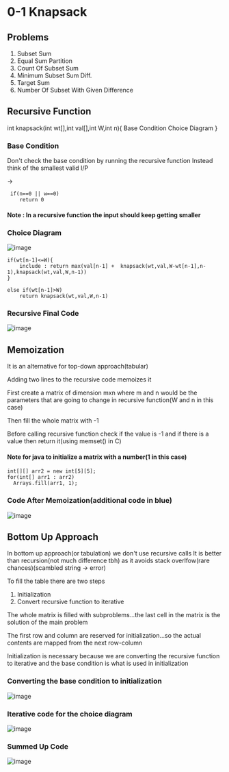 # 0-1 Knapsack

## Problems
1) Subset Sum
2) Equal Sum Partition
3) Count Of Subset Sum
4) Minimum Subset Sum Diff.
5) Target Sum
6) Number Of Subset With Given Difference

## Recursive Function
int knapsack(int wt[],int val[],int W,int n){
    Base Condition
    Choice Diagram
}

### Base Condition
Don't check the base condition by running the recursive function
Instead think of the smallest valid I/P

->
```
 if(n==0 || w==0)
    return 0
```
   
#### Note : In a recursive function the input should keep getting smaller


### Choice Diagram

![image](https://user-images.githubusercontent.com/44740658/109932478-41087280-7cf0-11eb-997d-53b53a5660de.png)

```
if(wt[n-1]<=W){
    include : return max(val[n-1] +  knapsack(wt,val,W-wt[n-1],n-1),knapsack(wt,val,W,n-1))
} 

else if(wt[n-1]>W)
    return knapsack(wt,val,W,n-1)
```

### Recursive Final Code
![image](https://user-images.githubusercontent.com/44740658/109932980-eae7ff00-7cf0-11eb-99b7-f7e74203de68.png)

## Memoization

It is an alternative for top-down approach(tabular)

Adding two lines to the recursive code memoizes it

First create a matrix of dimension mxn where m and n would be the parameters that are going to change in recursive function(W and n in this case)

Then fill the whole matrix with -1

Before calling recursive function check if the value is -1 and if there is a value then return it(using memset() in C)

#### Note for java to initialize a matrix with a number(1 in this case) 

```
int[][] arr2 = new int[5][5];  
for(int[] arr1 : arr2) 
  Arrays.fill(arr1, 1);
```

### Code After Memoization(additional code in blue)

![image](https://user-images.githubusercontent.com/44740658/109938148-b591e000-7cf5-11eb-8e10-f7a754e97fdc.png)

## Bottom Up Approach

In bottom up approach(or tabulation) we don't use recursive calls
It is better than recursion(not much difference tbh) as it avoids stack overlfow(rare chances)(scambled string -> error)

To fill the table there are two steps
1) Initialization
2) Convert recursive function to iterative

The whole matrix is filled with subproblems...the last cell in the matrix is the solution of the main problem

The first row and column are reserved for initialization...so the actual contents are mapped from the next row-column

Initialization is necessary because we are converting the recursive function to iterative and the base condition is what is used in initialization


### Converting the base condition to initialization
![image](https://user-images.githubusercontent.com/44740658/110019163-21079c00-7d4e-11eb-8d3e-2fabf5ef6123.png)

### Iterative code for the choice diagram
![image](https://user-images.githubusercontent.com/44740658/110022088-8610c100-7d51-11eb-8c52-1d0ad58bc7a8.png)

### Summed Up Code
![image](https://user-images.githubusercontent.com/44740658/110022525-07685380-7d52-11eb-9b39-536ea661066e.png)


